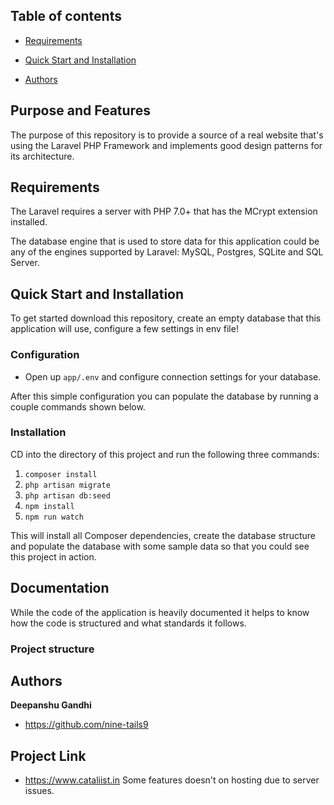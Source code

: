 
## Table of contents

 - [Requirements](#requirements)
 - [Quick Start and Installation](#quick-start-and-installation)

 - [Authors](#authors)

## Purpose and Features

The purpose of this repository is to provide a source of a real website that's using the Laravel PHP Framework and implements good design patterns for its architecture.

## Requirements

The Laravel requires a server with PHP 7.0+ that has the MCrypt extension installed.

The database engine that is used to store data for this application could be any of the engines supported by Laravel: MySQL, Postgres, SQLite and SQL Server.

## Quick Start and Installation

To get started download this repository, create an empty database that this application will use, configure a few settings in env file!

### Configuration

- Open up `app/.env` and configure connection settings for your database.
 

After this simple configuration you can populate the database by running a couple commands shown below.

### Installation

CD into the directory of this project and run the following three commands:

1. `composer install`
2. `php artisan migrate`
3. `php artisan db:seed`
4. `npm install`
5. `npm run watch`

This will install all Composer dependencies, create the database structure and populate the database with some sample data so that you could see this project in action.

## Documentation

While the code of the application is heavily documented it helps to know how the code is structured and what standards it follows.

### Project structure


## Authors

**Deepanshu Gandhi**

- <https://github.com/nine-tails9>

## Project Link

- <https://www.cataliist.in>
Some features doesn't on hosting due to server issues.
